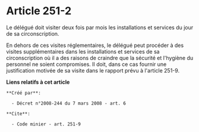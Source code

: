 # Article 251-2

Le délégué doit visiter deux fois par mois les installations et services du jour de sa circonscription. 

En dehors de ces visites réglementaires, le délégué peut procéder à des visites supplémentaires dans les installations et
services de sa circonscription où il a des raisons de craindre que la sécurité et l'hygiène du personnel ne soient
compromises. Il doit, dans ce cas fournir une justification motivée de sa visite dans le rapport prévu à l'article 251-9.

**Liens relatifs à cet article**

	**Créé par**:

	  - Décret n°2008-244 du 7 mars 2008 - art. 6

	**Cite**:

	  - Code minier - art. 251-9
